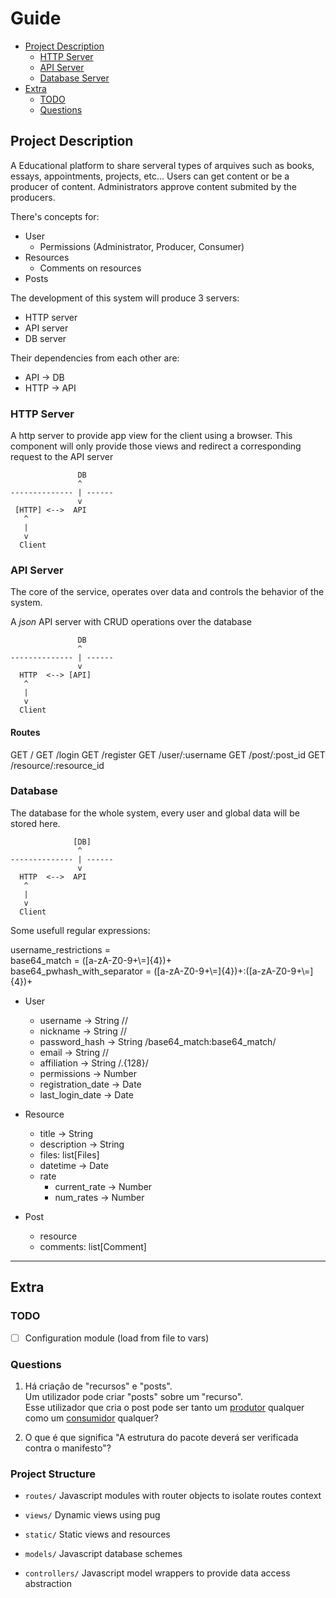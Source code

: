 # Guide

- [Project Description](#Project-Description)
    - [HTTP Server](#HTTP-Server)
    - [API Server](#API-Server)
    - [Database Server](#Database-Server)
- [Extra](#Extra)
    - [TODO](#TODO)
    - [Questions](#Questions)


## Project Description

A Educational platform to share serveral types of arquives such as books, essays, appointments, projects, etc... Users can get content or be a producer of content. Administrators approve content submited by the producers.

There's concepts for:
- User
    - Permissions (Administrator, Producer, Consumer)
- Resources
    - Comments on resources
- Posts

The development of this system will produce 3 servers:
- HTTP server
- API server
- DB server

Their dependencies from each other are:
- API -> DB
- HTTP -> API

### HTTP Server

A http server to provide app view for the client using a browser. This component will only provide those views and redirect a corresponding request to the API server

```
               DB
               ^
-------------- | ------
               v
 [HTTP] <-->  API
   ^
   |
   v
  Client
```

### API Server

The core of the service, operates over data and controls the behavior of the system.

A *json* API server with CRUD operations over the database

```
               DB
               ^
-------------- | ------
               v
  HTTP  <--> [API]
   ^
   |
   v
  Client
```

#### Routes

GET /
GET /login
GET /register
GET /user/:username
GET /post/:post_id
GET /resource/:resource_id

### Database

The database for the whole system, every user and global data will be stored here.

```
              [DB]
               ^
-------------- | ------
               v
  HTTP  <-->  API
   ^
   |
   v
  Client
```

Some usefull regular expressions:

username_restrictions = <br/>
base64_match = ([a-zA-Z0-9+\\=]{4})+<br/>
base64_pwhash_with_separator = ([a-zA-Z0-9+\\=]{4})+:([a-zA-Z0-9+\\=]{4})+<br/>

- User
    - username      -> String //
    - nickname      -> String //
    - password_hash -> String /base64_match:base64_match/
    - email         -> String //
    - affiliation   -> String /.{128}/
    - permissions   -> Number
    - registration_date -> Date
    - last_login_date   -> Date


- Resource
    - title       -> String
    - description -> String
    - files: list[Files]
    - datetime -> Date
    - rate
        - current_rate -> Number
        - num_rates    -> Number

- Post
    - resource
    - comments: list[Comment]


___
## Extra

### TODO

- [ ] Configuration module (load from file to vars)

### Questions

1. Há criação de "recursos" e "posts".  
Um utilizador pode criar "posts" sobre um "recurso".  
Esse utilizador que cria o post pode ser tanto um <ins>produtor</ins> qualquer como um <ins>consumidor</ins> qualquer?

2. O que é que significa "A estrutura do pacote deverá ser verificada contra o manifesto"?


### Project Structure

- `routes/` Javascript modules with router objects to isolate routes context

- `views/` Dynamic views using pug

- `static/` Static views and resources

- `models/` Javascript database schemes

- `controllers/` Javascript model wrappers to provide data access abstraction